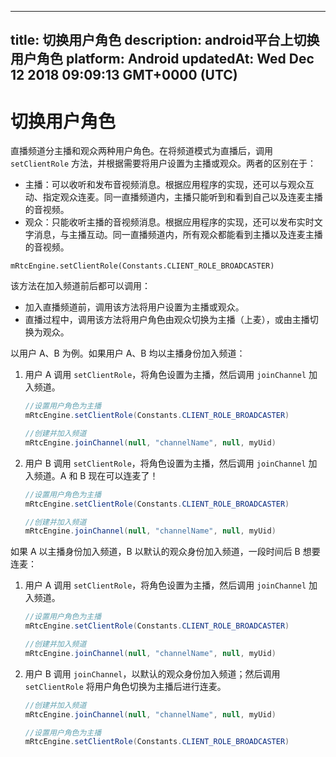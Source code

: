 
---
title: 切换用户角色
description: android平台上切换用户角色
platform: Android
updatedAt: Wed Dec 12 2018 09:09:13 GMT+0000 (UTC)
---
# 切换用户角色
直播频道分主播和观众两种用户角色。在将频道模式为直播后，调用 `setClientRole` 方法，并根据需要将用户设置为主播或观众。两者的区别在于：

-   主播：可以收听和发布音视频消息。根据应用程序的实现，还可以与观众互动、指定观众连麦。同一直播频道内，主播只能听到和看到自己以及连麦主播的音视频。
-   观众：只能收听主播的音视频消息。根据应用程序的实现，还可以发布实时文字消息，与主播互动。同一直播频道内，所有观众都能看到主播以及连麦主播的音视频。

```
mRtcEngine.setClientRole(Constants.CLIENT_ROLE_BROADCASTER)
```

该方法在加入频道前后都可以调用：

- 加入直播频道前，调用该方法将用户设置为主播或观众。
- 直播过程中，调用该方法将用户角色由观众切换为主播（上麦），或由主播切换为观众。

以用户 A、B 为例。如果用户 A、B 均以主播身份加入频道：

1. 用户 A 调用 `setClientRole`，将角色设置为主播，然后调用 `joinChannel` 加入频道。

   ```Java
   //设置用户角色为主播
   mRtcEngine.setClientRole(Constants.CLIENT_ROLE_BROADCASTER)
   
   //创建并加入频道
   mRtcEngine.joinChannel(null, "channelName", null, myUid)
   ```

2. 用户 B 调用 `setClientRole`，将角色设置为主播，然后调用 `joinChannel` 加入频道。A 和 B 现在可以连麦了！

   ```Java
   //设置用户角色为主播
   mRtcEngine.setClientRole(Constants.CLIENT_ROLE_BROADCASTER)
   
   //创建并加入频道
   mRtcEngine.joinChannel(null, "channelName", null, myUid)
   ```

如果 A 以主播身份加入频道，B 以默认的观众身份加入频道，一段时间后  B 想要连麦：

1. 用户 A 调用 `setClientRole`，将角色设置为主播，然后调用 `joinChannel` 加入频道。

   ```Java
   //设置用户角色为主播
   mRtcEngine.setClientRole(Constants.CLIENT_ROLE_BROADCASTER)
   
   //创建并加入频道
   mRtcEngine.joinChannel(null, "channelName", null, myUid)
   ```

2. 用户 B 调用 `joinChannel`，以默认的观众身份加入频道；然后调用 `setClientRole` 将用户角色切换为主播后进行连麦。

   ```Java
   //创建并加入频道
   mRtcEngine.joinChannel(null, "channelName", null, myUid)
   
   //设置用户角色为主播
   mRtcEngine.setClientRole(Constants.CLIENT_ROLE_BROADCASTER)
   ```



